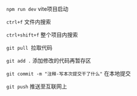 `npm run dev` vite项目启动 

`ctrl+f` 文件内搜索

`ctrl+shift+f` 整个项目内搜索

`git pull `拉取代码

`git add .` 添加修改的代码再暂存区

`git commit -m "注释-写本次提交干了什么"` 在本地提交

`git push` 推送至互联网上